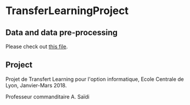 # TransferLearningProject

## Data and data pre-processing
Please check out [this file](./data/Readme.md).

## Project
Projet de Transfert Learning pour l'option informatique, Ecole Centrale de Lyon, Janvier-Mars 2018.

Professeur commanditaire A. Saïdi
